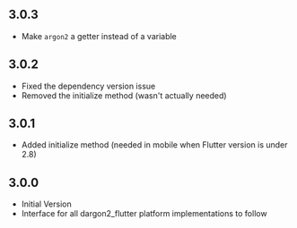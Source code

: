 ## 3.0.3
- Make `argon2` a getter instead of a variable

## 3.0.2
- Fixed the dependency version issue
- Removed the initialize method (wasn't actually needed)

## 3.0.1
- Added initialize method (needed in mobile when Flutter version is under 2.8)

## 3.0.0
- Initial Version
- Interface for all dargon2_flutter platform implementations to follow
